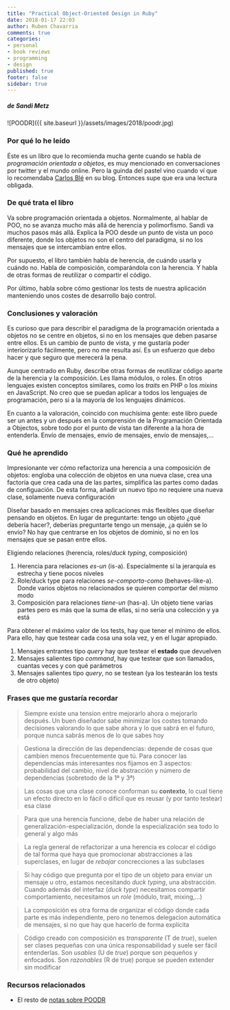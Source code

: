 ```yaml
---
title: "Practical Object-Oriented Design in Ruby"
date: 2018-01-17 22:03
author: Ruben Chavarria
comments: true
categories: 
- personal
- book reviews
- programming
- design
published: true
footer: false
sidebar: true
---
```


##### de Sandi Metz

![POODR]({{ site.baseurl }}/assets/images/2018/poodr.jpg)

### Por qué lo he leído

Éste es un libro que lo recomienda mucha gente cuando se habla de *programación
orientada a objetos*, es muy mencionado en conversaciones por twitter y el
mundo online. Pero la guinda del pastel vino cuando ví que lo recomendaba
[Carlos Blé] en su blog. Entonces supe que era una lectura obligada.

<!-- more -->

### De qué trata el libro

Va sobre programación orientada a objetos. Normalmente, al hablar de POO, no se
avanza mucho más allá de herencia y polimorfismo. Sandi va muchos pasos más
allá. Explica la POO desde un punto de vista un poco diferente, donde los
objetos no son el centro del paradigma, si no los mensajes que se intercambian
entre ellos.

Por supuesto, el libro también habla de herencia, de cuándo usarla y cuándo no.
Habla de composición, comparándola con la herencia. Y habla de otras formas de
reutilizar o compartir el código.

Por último, habla sobre cómo gestionar los tests de nuestra aplicación
manteniendo unos costes de desarrollo bajo control.

### Conclusiones y valoración

Es curioso que para describir el paradigma de la programación orientada a
objetos no se centre en objetos, si no en los mensajes que deben pasarse entre
ellos. Es un cambio de punto de vista, y me gustaría poder interiorizarlo
fácilmente, pero no me resulta así. Es un esfuerzo que debo hacer y que seguro
que merecerá la pena.

Aunque centrado en Ruby, describe otras formas de reutilizar código aparte de
la herencia y la composición. Les llama módulos, o roles. En otros lenguajes
existen conceptos similares, como los *traits* en PHP o los *mixins* en
JavaScript. No creo que se puedan aplicar a todos los lenguajes de
programación, pero si a la mayoría de los lenguajes dinámicos.

En cuanto a la valoración, coincido con muchísima gente: este libro puede ser
un antes y un después en la comprensión de la Programación Orientada a
Objectos, sobre todo por el punto de vista tan diferente a la hora de
entenderla. Envío de mensajes, envío de mensajes, envío de mensajes,...

### Qué he aprendido

Impresionante ver cómo refactoriza una herencia a una composición de objetos:
engloba una colección de objetos en una nueva clase, crea una factoría que crea
cada una de las partes, simplifica las partes como dadas de configuación. De
esta forma, añadir un nuevo tipo no requiere una nueva clase, solamente nueva
configuración

Diseñar basado en mensajes crea aplicaciones más flexibles que diseñar pensando
en objetos. En lugar de preguntarte: tengo un objeto ¿qué debería hacer?,
deberías preguntarte tengo un mensaje, ¿a quién se lo envío? No hay que
centrarse en los objetos de dominio, si no en los mensajes que se pasan entre
ellos.

Eligiendo relaciones (herencia, roles/*duck typing*, composición)

1. Herencia para relaciones *es-un* (is-a). Especialmente si la jerarquía es
   estrecha y tiene pocos niveles
2. Role/duck type para relaciones *se-comporta-como* (behaves-like-a). Donde
   varios objetos no relacionados se quieren comportar del mismo modo
3. Composición para relaciones *tiene-un* (has-a). Un objeto tiene varias
   partes pero es más que la suma de ellas, si no sería una colección y ya está

Para obtener el máximo valor de los tests, hay que tener el mínimo de ellos.
Para ello, hay que testear cada cosa una sola vez, y en el lugar apropiado.

1. Mensajes entrantes tipo *query* hay que testear el **estado** que devuelven
2. Mensajes salientes tipo *command*, hay que testear que son llamados, cuantas
   veces y con qué parámetros
3. Mensajes salientes tipo *query*, no se testean (ya los testearán los tests
   de otro objeto)

### Frases que me gustaría recordar

> Siempre existe una tension entre mejorarlo ahora o mejorarlo después. Un buen
> diseñador sabe minimizar los costes tomando decisiones valorando lo que sabe
> ahora y lo que sabrá en el futuro, porque nunca sabrás menos de lo que sabes
> hoy

<!-- more -->

> Gestiona la dirección de las dependencias: depende de cosas que cambien menos
> frecuentemente que tú. Para conocer las dependencias más interesantes nos
> fijamos en 3 aspectos: probabilidad del cambio, nivel de abstracción y número
> de dependencias (sobretodo de la 1ª y 3ª)

<!-- more -->

> Las cosas que una clase conoce conforman su **contexto**, lo cual tiene un
> efecto directo en lo fácil o difícil que es reusar (y por tanto testear) esa
> clase

<!-- more -->

> Para que una herencia funcione, debe de haber una relación de
> generalización-especialización, donde la especialización sea todo lo general
> y algo más

<!-- more -->

> La regla general de refactorizar a una herencia es colocar el código de tal
> forma que haya que promocionar abstracciones a las superclases, en lugar de
> *rebajar* concrecciones a las subclases

<!-- more -->

> Si hay código que pregunta por el tipo de un objeto para enviar un mensaje u
> otro, estamos necesitando *duck typing*, una abstracción. Cuando además del
> interfaz (*duck type*) necesitamos compartir comportamiento, necesitamos un
> *role* (módulo, trait, mixing,...)

<!-- more -->

> La composición es otra forma de organizar el código donde cada parte es más
> independiente, pero no tenemos delegacion automática de mensajes, si no que
> hay que hacerlo de forma explícita

<!-- more -->

> Código creado con composición es *transparente* (T de *true*), suelen ser
> clases pequeñas con una única responsabilidad y suele ser fácil entenderlas.
> Son *usables* (U de *true*) porque son pequeños y enfocados. Son *razonables*
> (R de true) porque se pueden extender sin modificar

### Recursos relacionados

- El resto de [notas sobre POODR]

[Carlos Blé]: https://twitter.com/carlosble
[notas sobre POODR]: https://github.com/rchavarria/blog-post-incubator/blob/master/published-book-notes/practical-object-oriented-design-ruby-by-sandi-metz.markdown
